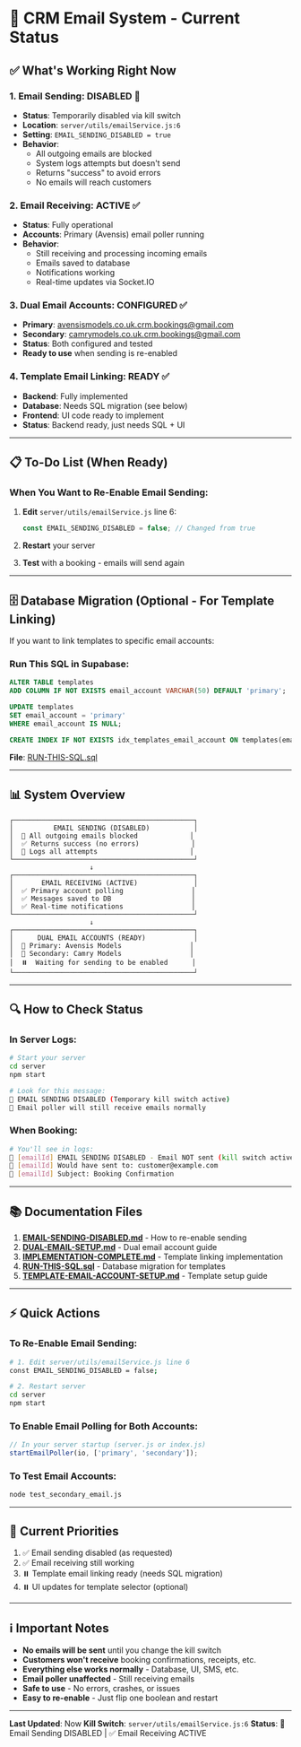 # 🎯 CRM Email System - Current Status

## ✅ What's Working Right Now

### 1. **Email Sending: DISABLED** 🚫
- **Status**: Temporarily disabled via kill switch
- **Location**: `server/utils/emailService.js:6`
- **Setting**: `EMAIL_SENDING_DISABLED = true`
- **Behavior**:
  - All outgoing emails are blocked
  - System logs attempts but doesn't send
  - Returns "success" to avoid errors
  - No emails will reach customers

### 2. **Email Receiving: ACTIVE** ✅
- **Status**: Fully operational
- **Accounts**: Primary (Avensis) email poller running
- **Behavior**:
  - Still receiving and processing incoming emails
  - Emails saved to database
  - Notifications working
  - Real-time updates via Socket.IO

### 3. **Dual Email Accounts: CONFIGURED** ✅
- **Primary**: avensismodels.co.uk.crm.bookings@gmail.com
- **Secondary**: camrymodels.co.uk.crm.bookings@gmail.com
- **Status**: Both configured and tested
- **Ready to use** when sending is re-enabled

### 4. **Template Email Linking: READY** ✅
- **Backend**: Fully implemented
- **Database**: Needs SQL migration (see below)
- **Frontend**: UI code ready to implement
- **Status**: Backend ready, just needs SQL + UI

---

## 📋 To-Do List (When Ready)

### When You Want to Re-Enable Email Sending:

1. **Edit** `server/utils/emailService.js` line 6:
   ```javascript
   const EMAIL_SENDING_DISABLED = false; // Changed from true
   ```

2. **Restart** your server

3. **Test** with a booking - emails will send again

---

## 🗄️ Database Migration (Optional - For Template Linking)

If you want to link templates to specific email accounts:

### Run This SQL in Supabase:
```sql
ALTER TABLE templates
ADD COLUMN IF NOT EXISTS email_account VARCHAR(50) DEFAULT 'primary';

UPDATE templates
SET email_account = 'primary'
WHERE email_account IS NULL;

CREATE INDEX IF NOT EXISTS idx_templates_email_account ON templates(email_account);
```

**File**: [RUN-THIS-SQL.sql](RUN-THIS-SQL.sql)

---

## 📊 System Overview

```
┌─────────────────────────────────────────────┐
│          EMAIL SENDING (DISABLED)           │
│  🚫 All outgoing emails blocked             │
│  ✅ Returns success (no errors)             │
│  📝 Logs all attempts                       │
└─────────────────────────────────────────────┘
                    ↓
┌─────────────────────────────────────────────┐
│       EMAIL RECEIVING (ACTIVE)              │
│  ✅ Primary account polling                 │
│  ✅ Messages saved to DB                    │
│  ✅ Real-time notifications                 │
└─────────────────────────────────────────────┘
                    ↓
┌─────────────────────────────────────────────┐
│      DUAL EMAIL ACCOUNTS (READY)            │
│  📧 Primary: Avensis Models                 │
│  📧 Secondary: Camry Models                 │
│  ⏸️  Waiting for sending to be enabled      │
└─────────────────────────────────────────────┘
```

---

## 🔍 How to Check Status

### In Server Logs:
```bash
# Start your server
cd server
npm start

# Look for this message:
🚫 EMAIL SENDING DISABLED (Temporary kill switch active)
📧 Email poller will still receive emails normally
```

### When Booking:
```bash
# You'll see in logs:
🚫 [emailId] EMAIL SENDING DISABLED - Email NOT sent (kill switch active)
📧 [emailId] Would have sent to: customer@example.com
📧 [emailId] Subject: Booking Confirmation
```

---

## 📚 Documentation Files

1. **[EMAIL-SENDING-DISABLED.md](EMAIL-SENDING-DISABLED.md)** - How to re-enable sending
2. **[DUAL-EMAIL-SETUP.md](DUAL-EMAIL-SETUP.md)** - Dual email account guide
3. **[IMPLEMENTATION-COMPLETE.md](IMPLEMENTATION-COMPLETE.md)** - Template linking implementation
4. **[RUN-THIS-SQL.sql](RUN-THIS-SQL.sql)** - Database migration for templates
5. **[TEMPLATE-EMAIL-ACCOUNT-SETUP.md](TEMPLATE-EMAIL-ACCOUNT-SETUP.md)** - Template setup guide

---

## ⚡ Quick Actions

### To Re-Enable Email Sending:
```bash
# 1. Edit server/utils/emailService.js line 6
const EMAIL_SENDING_DISABLED = false;

# 2. Restart server
cd server
npm start
```

### To Enable Email Polling for Both Accounts:
```javascript
// In your server startup (server.js or index.js)
startEmailPoller(io, ['primary', 'secondary']);
```

### To Test Email Accounts:
```bash
node test_secondary_email.js
```

---

## 🎯 Current Priorities

1. ✅ Email sending disabled (as requested)
2. ✅ Email receiving still working
3. ⏸️ Template email linking ready (needs SQL migration)
4. ⏸️ UI updates for template selector (optional)

---

## ℹ️ Important Notes

- **No emails will be sent** until you change the kill switch
- **Customers won't receive** booking confirmations, receipts, etc.
- **Everything else works normally** - Database, UI, SMS, etc.
- **Email poller unaffected** - Still receiving emails
- **Safe to use** - No errors, crashes, or issues
- **Easy to re-enable** - Just flip one boolean and restart

---

**Last Updated**: Now
**Kill Switch**: `server/utils/emailService.js:6`
**Status**: 🚫 Email Sending DISABLED | ✅ Email Receiving ACTIVE
